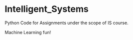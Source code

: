 # Intelligent_Systems

Python Code for Assignments under the scope of IS course.

Machine Learning fun!
